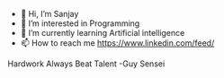 - 👋 Hi, I’m Sanjay
- 👀 I’m interested in Programming
- 🌱 I’m currently learning Artificial intelligence  
- 📫 How to reach me https://www.linkedin.com/feed/


Hardwork Always Beat Talent
-Guy Sensei

